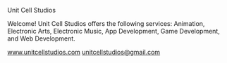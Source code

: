Unit Cell Studios

Welcome! Unit Cell Studios offers the following services: Animation, Electronic Arts, Electronic Music, App Development, Game Development, and Web Development.

www.unitcellstudios.com
unitcellstudios@gmail.com

<!---
unitcellstudios/unitcellstudios is a ✨ special ✨ repository because its `README.md` (this file) appears on your GitHub profile.
You can click the Preview link to take a look at your changes.
--->
